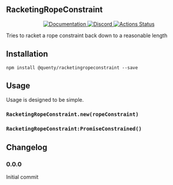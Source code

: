 ## RacketingRopeConstraint
<div align="center">
  <a href="http://quenty.github.io/api/">
    <img src="https://img.shields.io/badge/docs-website-green.svg" alt="Documentation" />
  </a>
  <a href="https://discord.gg/mhtGUS8">
    <img src="https://img.shields.io/badge/discord-nevermore-blue.svg" alt="Discord" />
  </a>
  <a href="https://github.com/Quenty/NevermoreEngine/actions">
    <img src="https://github.com/Quenty/NevermoreEngine/workflows/luacheck/badge.svg" alt="Actions Status" />
  </a>
</div>

Tries to racket a rope constraint back down to a reasonable length

## Installation
```
npm install @quenty/racketingropeconstraint --save
```

## Usage
Usage is designed to be simple.

### `RacketingRopeConstraint.new(ropeConstraint)`

### `RacketingRopeConstraint:PromiseConstrained()`


## Changelog

### 0.0.0
Initial commit
